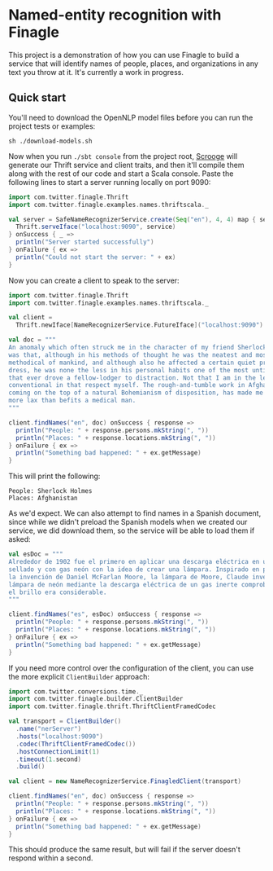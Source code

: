 Named-entity recognition with Finagle
=====================================

This project is a demonstration of how you can use Finagle to build a service
that will identify names of people, places, and organizations in any text you
throw at it. It's currently a work in progress.

Quick start
-----------

You'll need to download the OpenNLP model files before you can run the project
tests or examples:

```
sh ./download-models.sh
```

Now when you run `./sbt console` from the project root, [Scrooge][1] will
generate our Thrift service and client traits, and then it'll
compile them along with the rest of our code and start a Scala console. Paste
the following lines to start a server running locally on port 9090:

``` scala
import com.twitter.finagle.Thrift
import com.twitter.finagle.examples.names.thriftscala._

val server = SafeNameRecognizerService.create(Seq("en"), 4, 4) map { service =>
  Thrift.serveIface("localhost:9090", service)
} onSuccess { _ =>
  println("Server started successfully")
} onFailure { ex =>
  println("Could not start the server: " + ex)
}
```

Now you can create a client to speak to the server:

``` scala
import com.twitter.finagle.Thrift
import com.twitter.finagle.examples.names.thriftscala._

val client =
  Thrift.newIface[NameRecognizerService.FutureIface]("localhost:9090")

val doc = """
An anomaly which often struck me in the character of my friend Sherlock Holmes
was that, although in his methods of thought he was the neatest and most
methodical of mankind, and although also he affected a certain quiet primness of
dress, he was none the less in his personal habits one of the most untidy men
that ever drove a fellow-lodger to distraction. Not that I am in the least
conventional in that respect myself. The rough-and-tumble work in Afghanistan,
coming on the top of a natural Bohemianism of disposition, has made me rather
more lax than befits a medical man.
"""

client.findNames("en", doc) onSuccess { response =>
  println("People: " + response.persons.mkString(", "))
  println("Places: " + response.locations.mkString(", "))
} onFailure { ex =>
  println("Something bad happened: " + ex.getMessage)
}
```

This will print the following:

```
People: Sherlock Holmes
Places: Afghanistan
```

As we'd expect. We can also attempt to find names in a Spanish document, since
while we didn't preload the Spanish models when we created our service, we did
download them, so the service will be able to load them if asked:

``` scala
val esDoc = """
Alrededor de 1902 fue el primero en aplicar una descarga eléctrica en un tubo
sellado y con gas neón con la idea de crear una lámpara. Inspirado en parte por
la invención de Daniel McFarlan Moore, la lámpara de Moore, Claude inventó la
lámpara de neón mediante la descarga eléctrica de un gas inerte comprobando que
el brillo era considerable.
"""

client.findNames("es", esDoc) onSuccess { response =>
  println("People: " + response.persons.mkString(", "))
  println("Places: " + response.locations.mkString(", "))
} onFailure { ex =>
  println("Something bad happened: " + ex.getMessage)
}
```

If you need more control over the configuration of the client, you can use the
more explicit `ClientBuilder` approach:

``` scala
import com.twitter.conversions.time._
import com.twitter.finagle.builder.ClientBuilder
import com.twitter.finagle.thrift.ThriftClientFramedCodec

val transport = ClientBuilder()
  .name("nerServer")
  .hosts("localhost:9090")
  .codec(ThriftClientFramedCodec())
  .hostConnectionLimit(1)
  .timeout(1.second)
  .build()

val client = new NameRecognizerService.FinagledClient(transport)

client.findNames("en", doc) onSuccess { response =>
  println("People: " + response.persons.mkString(", "))
  println("Places: " + response.locations.mkString(", "))
} onFailure { ex =>
  println("Something bad happened: " + ex.getMessage)
}
```

This should produce the same result, but will fail if the server doesn't respond
within a second.

[1]: http://twitter.github.io/scrooge/
